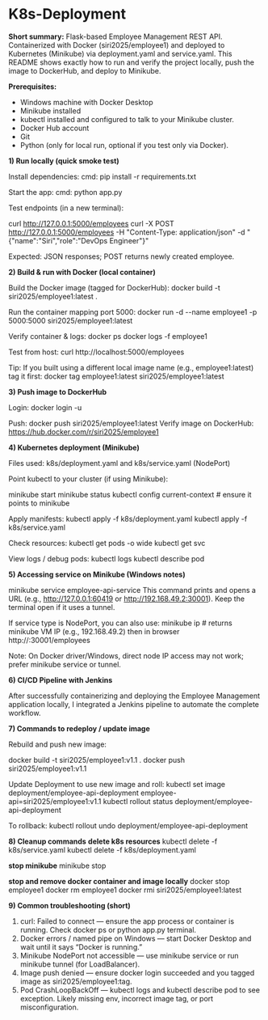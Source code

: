 # K8s-Deployment

**Short summary:**
Flask-based Employee Management REST API. Containerized with Docker (siri2025/employee1) and deployed to Kubernetes (Minikube) via deployment.yaml and service.yaml. This README shows exactly how to run and verify the project locally, push the image to DockerHub, and deploy to Minikube.

**Prerequisites:**

- Windows machine with Docker Desktop 
- Minikube installed
- kubectl installed and configured to talk to your Minikube cluster.
- Docker Hub account
- Git 
- Python (only for local run, optional if you test only via Docker).


**1) Run locally (quick smoke test)**

Install dependencies:
cmd: pip install -r requirements.txt

Start the app:
cmd: python app.py

Test endpoints (in a new terminal):

curl http://127.0.0.1:5000/employees
curl -X POST http://127.0.0.1:5000/employees -H "Content-Type: application/json" -d "{\"name\":\"Siri\",\"role\":\"DevOps Engineer\"}"


Expected: JSON responses; POST returns newly created employee.

**2) Build & run with Docker (local container)**

Build the Docker image (tagged for DockerHub):
docker build -t siri2025/employee1:latest .

Run the container mapping port 5000:
docker run -d --name employee1 -p 5000:5000 siri2025/employee1:latest

Verify container & logs:
docker ps
docker logs -f employee1


Test from host:
curl http://localhost:5000/employees

Tip: If you built using a different local image name (e.g., employee1:latest) tag it first:
docker tag employee1:latest siri2025/employee1:latest

**3) Push image to DockerHub**

Login:
docker login -u <username>


Push:
docker push siri2025/employee1:latest
Verify image on DockerHub: https://hub.docker.com/r/siri2025/employee1

**4) Kubernetes deployment (Minikube)**

Files used: k8s/deployment.yaml and k8s/service.yaml (NodePort)

Point kubectl to your cluster (if using Minikube):

minikube start
minikube status
kubectl config current-context   # ensure it points to minikube

Apply manifests:
kubectl apply -f k8s/deployment.yaml
kubectl apply -f k8s/service.yaml

Check resources:
kubectl get pods -o wide
kubectl get svc


View logs / debug pods:
kubectl logs <pod-name>
kubectl describe pod <pod-name>

**5) Accessing service on Minikube (Windows notes)**

minikube service employee-api-service
This command prints and opens a URL (e.g., http://127.0.0.1:60419 or http://192.168.49.2:30001). Keep the terminal open if it uses a tunnel.

If service type is NodePort, you can also use:
minikube ip           # returns minikube VM IP (e.g., 192.168.49.2)
then in browser
http://<minikube-ip>:30001/employees

Note: On Docker driver/Windows, direct node IP access may not work; prefer minikube service or tunnel.

**6) CI/CD Pipeline with Jenkins**

After successfully containerizing and deploying the Employee Management application locally, I integrated a Jenkins pipeline to automate the complete workflow.

**7) Commands to redeploy / update image**

Rebuild and push new image:

docker build -t siri2025/employee1:v1.1 .
docker push siri2025/employee1:v1.1

Update Deployment to use new image and roll:
kubectl set image deployment/employee-api-deployment employee-api=siri2025/employee1:v1.1
kubectl rollout status deployment/employee-api-deployment


To rollback:
kubectl rollout undo deployment/employee-api-deployment

**8) Cleanup commands**
**delete k8s resources**
kubectl delete -f k8s/service.yaml
kubectl delete -f k8s/deployment.yaml

**stop minikube**
minikube stop

**stop and remove docker container and image locally**
docker stop employee1
docker rm employee1
docker rmi siri2025/employee1:latest


**9) Common troubleshooting (short)**

1) curl: Failed to connect — ensure the app process or container is running. Check docker ps or python app.py terminal.
2) Docker errors / named pipe on Windows — start Docker Desktop and wait until it says “Docker is running.”
3) Minikube NodePort not accessible — use minikube service or run minikube tunnel (for LoadBalancer).
4) Image push denied — ensure docker login succeeded and you tagged image as siri2025/employee1:tag.
5) Pod CrashLoopBackOff — kubectl logs <pod> and kubectl describe pod <pod> to see exception. Likely missing env, incorrect image tag, or port misconfiguration.

